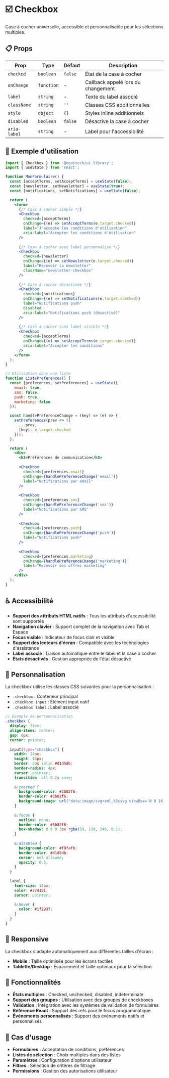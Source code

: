 # ☑️ Checkbox

Case à cocher universelle, accessible et personnalisable pour les sélections multiples.

## 📋 Props

| Prop | Type | Défaut | Description |
|------|------|--------|-------------|
| `checked` | `boolean` | `false` | État de la case à cocher |
| `onChange` | `function` | - | Callback appelé lors du changement |
| `label` | `string` | - | Texte du label associé |
| `className` | `string` | `''` | Classes CSS additionnelles |
| `style` | `object` | `{}` | Styles inline additionnels |
| `disabled` | `boolean` | `false` | Désactive la case à cocher |
| `aria-label` | `string` | - | Label pour l'accessibilité |

## 🚀 Exemple d'utilisation

```jsx
import { Checkbox } from '@equitech/ui-library';
import { useState } from 'react';

function MonFormulaire() {
  const [acceptTerms, setAcceptTerms] = useState(false);
  const [newsletter, setNewsletter] = useState(true);
  const [notifications, setNotifications] = useState(false);

  return (
    <form>
      {/* Case à cocher simple */}
      <Checkbox
        checked={acceptTerms}
        onChange={(e) => setAcceptTerms(e.target.checked)}
        label="J'accepte les conditions d'utilisation"
        aria-label="Accepter les conditions d'utilisation"
      />
      
      {/* Case à cocher avec label personnalisé */}
      <Checkbox
        checked={newsletter}
        onChange={(e) => setNewsletter(e.target.checked)}
        label="Recevoir la newsletter"
        className="newsletter-checkbox"
      />
      
      {/* Case à cocher désactivée */}
      <Checkbox
        checked={notifications}
        onChange={(e) => setNotifications(e.target.checked)}
        label="Notifications push"
        disabled
        aria-label="Notifications push (désactivé)"
      />
      
      {/* Case à cocher sans label visible */}
      <Checkbox
        checked={acceptTerms}
        onChange={(e) => setAcceptTerms(e.target.checked)}
        aria-label="Accepter les conditions"
      />
    </form>
  );
}

// Utilisation dans une liste
function ListePreferences() {
  const [preferences, setPreferences] = useState({
    email: true,
    sms: false,
    push: true,
    marketing: false
  });

  const handlePreferenceChange = (key) => (e) => {
    setPreferences(prev => ({
      ...prev,
      [key]: e.target.checked
    }));
  };

  return (
    <div>
      <h3>Préférences de communication</h3>
      
      <Checkbox
        checked={preferences.email}
        onChange={handlePreferenceChange('email')}
        label="Notifications par email"
      />
      
      <Checkbox
        checked={preferences.sms}
        onChange={handlePreferenceChange('sms')}
        label="Notifications par SMS"
      />
      
      <Checkbox
        checked={preferences.push}
        onChange={handlePreferenceChange('push')}
        label="Notifications push"
      />
      
      <Checkbox
        checked={preferences.marketing}
        onChange={handlePreferenceChange('marketing')}
        label="Recevoir des offres marketing"
      />
    </div>
  );
}
```

## ♿ Accessibilité

- **Support des attributs HTML natifs** : Tous les attributs d'accessibilité sont supportés
- **Navigation clavier** : Support complet de la navigation avec Tab et Espace
- **Focus visible** : Indicateur de focus clair et visible
- **Support des lecteurs d'écran** : Compatible avec les technologies d'assistance
- **Label associé** : Liaison automatique entre le label et la case à cocher
- **États désactivés** : Gestion appropriée de l'état désactivé

## 🎨 Personnalisation

La checkbox utilise les classes CSS suivantes pour la personnalisation :
- `.checkbox` : Conteneur principal
- `.checkbox input` : Élément input natif
- `.checkbox label` : Label associé

```scss
// Exemple de personnalisation
.checkbox {
  display: flex;
  align-items: center;
  gap: 8px;
  cursor: pointer;
  
  input[type="checkbox"] {
    width: 18px;
    height: 18px;
    border: 2px solid #d1d5db;
    border-radius: 4px;
    cursor: pointer;
    transition: all 0.2s ease;
    
    &:checked {
      background-color: #3b82f6;
      border-color: #3b82f6;
      background-image: url("data:image/svg+xml,%3csvg viewBox='0 0 16 16' fill='white' xmlns='http://www.w3.org/2000/svg'%3e%3cpath d='M12.207 4.793a1 1 0 010 1.414l-5 5a1 1 0 01-1.414 0l-2-2a1 1 0 011.414-1.414L6.5 9.086l4.293-4.293a1 1 0 011.414 0z'/%3e%3c/svg%3e");
    }
    
    &:focus {
      outline: none;
      border-color: #3b82f6;
      box-shadow: 0 0 0 3px rgba(59, 130, 246, 0.1);
    }
    
    &:disabled {
      background-color: #f9fafb;
      border-color: #d1d5db;
      cursor: not-allowed;
      opacity: 0.5;
    }
  }
  
  label {
    font-size: 14px;
    color: #374151;
    cursor: pointer;
    
    &:hover {
      color: #1f2937;
    }
  }
}
```

## 📱 Responsive

La checkbox s'adapte automatiquement aux différentes tailles d'écran :
- **Mobile** : Taille optimisée pour les écrans tactiles
- **Tablette/Desktop** : Espacement et taille optimaux pour la sélection

## 🔧 Fonctionnalités

- **États multiples** : Checked, unchecked, disabled, indeterminate
- **Support des groupes** : Utilisation avec des groupes de checkboxes
- **Validation** : Intégration avec les systèmes de validation de formulaires
- **Référence React** : Support des refs pour le focus programmatique
- **Événements personnalisés** : Support des événements natifs et personnalisés

## 🎨 Cas d'usage

- **Formulaires** : Acceptation de conditions, préférences
- **Listes de sélection** : Choix multiples dans des listes
- **Paramètres** : Configuration d'options utilisateur
- **Filtres** : Sélection de critères de filtrage
- **Permissions** : Gestion des autorisations utilisateur 